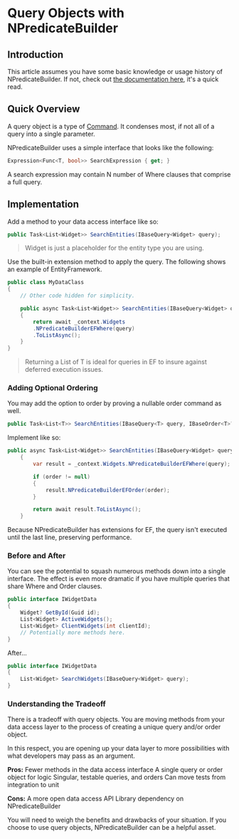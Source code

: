 # Query Objects with NPredicateBuilder

## Introduction

This article assumes you have some basic knowledge or usage history of NPredicateBuilder. If not, check out [the documentation here](https://github.com/mjbradvica/NPredicateBuilder), it's a quick read.

## Quick Overview

A query object is a type of [Command](https://en.wikipedia.org/wiki/Command_pattern). It condenses most, if not all of a query into a single parameter.

NPredicateBuilder uses a simple interface that looks like the following:

```csharp
Expression<Func<T, bool>> SearchExpression { get; }
```

A search expression may contain N number of Where clauses that comprise a full query.

## Implementation

Add a method to your data access interface like so:

```csharp
public Task<List<Widget>> SearchEntities(IBaseQuery<Widget> query);
```

> Widget is just a placeholder for the entity type you are using.

Use the built-in extension method to apply the query. The following shows an example of EntityFramework.

```csharp
public class MyDataClass
{
    // Other code hidden for simplicity.

    public async Task<List<Widget>> SearchEntities(IBaseQuery<Widget> query)
    {
        return await _context.Widgets
        .NPredicateBuilderEFWhere(query)
        .ToListAsync();
    }
}
```

> Returning a List of T is ideal for queries in EF to insure against deferred execution issues.

### Adding Optional Ordering

You may add the option to order by proving a nullable order command as well.

```csharp
public Task<List<T>> SearchEntities(IBaseQuery<T> query, IBaseOrder<T>? order);
```

Implement like so:

```csharp
public async Task<List<Widget>> SearchEntities(IBaseQuery<Widget> query, IBaseOrder<Widget>? order = null)
    {
        var result = _context.Widgets.NPredicateBuilderEFWhere(query);

        if (order != null)
        {
            result.NPredicateBuilderEFOrder(order);
        }

        return await result.ToListAsync();
    }
```

Because NPredicateBuilder has extensions for EF, the query isn't executed until the last line, preserving performance.

### Before and After

You can see the potential to squash numerous methods down into a single interface. The effect is even more dramatic if you have multiple queries that share Where and Order clauses.

```csharp
public interface IWidgetData
{
    Widget? GetById(Guid id);
    List<Widget> ActiveWidgets();
    List<Widget> ClientWidgets(int clientId);
    // Potentially more methods here.
}
```

After...

```csharp
public interface IWidgetData
{
    List<Widget> SearchWidgets(IBaseQuery<Widget> query);
}
```

### Understanding the Tradeoff

There is a tradeoff with query objects. You are moving methods from your data access layer to the process of creating a unique query and/or order object.

In this respect, you are opening up your data layer to more possibilities with what developers may pass as an argument.

**Pros:**
Fewer methods in the data access interface
A single query or order object for logic
Singular, testable queries, and orders
Can move tests from integration to unit

**Cons:**
A more open data access API
Library dependency on NPredicateBuilder

You will need to weigh the benefits and drawbacks of your situation. If you choose to use query objects, NPredicateBuilder can be a helpful asset.
